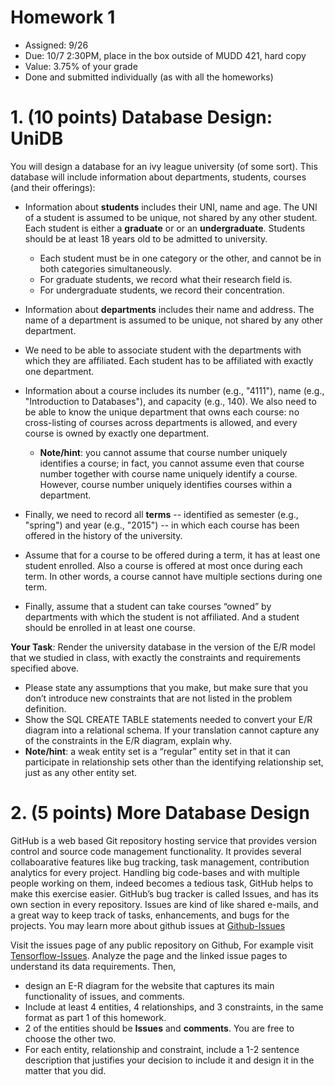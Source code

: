 # Homework 1

* Assigned: 9/26
* Due: 10/7 2:30PM, place in the box outside of MUDD 421, hard copy
* Value: 3.75% of your grade
* Done and submitted individually (as with all the homeworks)


# 1. (10 points) Database Design: UniDB


You will design a database for an ivy league university (of some sort). 
This database will include information about departments, students, courses (and their offerings):

* Information about **students** includes their UNI, name and age. The UNI of a student is assumed to be unique, not shared by any other student. Each student is either a **graduate** or or an **undergraduate**. Students should be at least 18 years old to be admitted to university.

  * Each student must be in one category or the other, and cannot be in both categories simultaneously.
  * For graduate students, we record what their research field is. 
  * For undergraduate students, we record their concentration.

* Information about **departments** includes their name and address. The name of a department
  is assumed to be unique, not shared by any other department.

* We need to be able to associate student with the departments with which they
  are affiliated. Each student has to be affiliated with exactly one department.

* Information about a course includes its number (e.g., "4111"), name (e.g.,
  "Introduction to Databases"), and capacity (e.g., 140). 
  We also need to be able to know the unique department that owns each course: 
  no cross-listing of courses across departments is allowed, and every course is 
  owned by exactly one department. 

  * **Note/hint**: you cannot assume that course number uniquely identifies a course; in fact, you
    cannot assume even that course number together with course name uniquely
    identify a course. However, course number uniquely identifies courses within a
    department.

* Finally, we need to record all **terms** -- identified as semester (e.g., "spring") and
  year (e.g., "2015") -- in which each course has been offered in the history of the
  university. 

* Assume that for a course to be offered during a term, it has at least one student enrolled. Also a course is offered at most once    during each term. In other words, a course cannot have multiple sections during one term. 

* Finally, assume that a student can take courses “owned” by departments with which the student is not affiliated. And a student should be enrolled in at least one course.

**Your Task**: Render the university database in the version of the
E/R model that we studied in class, with exactly the constraints and requirements
specified above. 

* Please state any assumptions that you make, but make sure that
  you don’t introduce new constraints that are not listed in the problem definition.
* Show the SQL CREATE TABLE statements needed to convert your E/R diagram into a relational schema. If your translation cannot capture any of the constraints in the E/R diagram, explain why.
* **Note/hint**: a weak entity set is a “regular” entity set in that it can
  participate in relationship sets other than the identifying relationship set, just as any
  other entity set.


# 2. (5 points) More Database Design

GitHub is a web based Git repository hosting service that provides version control and source code management functionality. It provides several collaboarative features like bug tracking, task management, contribution analytics for every project. Handling big code-bases and with multiple people working on them, indeed becomes a tedious task, GitHub helps to make this exercise easier. GitHub’s bug tracker is called Issues, and has its own section in every repository. Issues are kind of like shared e-mails, and a great way to keep track of tasks, enhancements, and bugs for the projects. You may learn more about github issues at [Github-Issues](https://guides.github.com/features/issues/) 

Visit the issues page of any public repository on Github, For example visit [Tensorflow-Issues](https://github.com/tensorflow/tensorflow/issues). Analyze the page and the linked issue pages to understand its data requirements. 
Then, 
* design an E-R diagram for the website that captures its main functionality of issues, and comments.
* Include at least 4 entities, 4 relationships, and 3 constraints, in the same format as part 1 of this homework.
* 2 of the entities should be **Issues** and **comments**.  You are free to choose the other two.
* For each entity, relationship and constraint, include a 1-2 sentence description that justifies your decision to include it and design it in the matter that you did.
